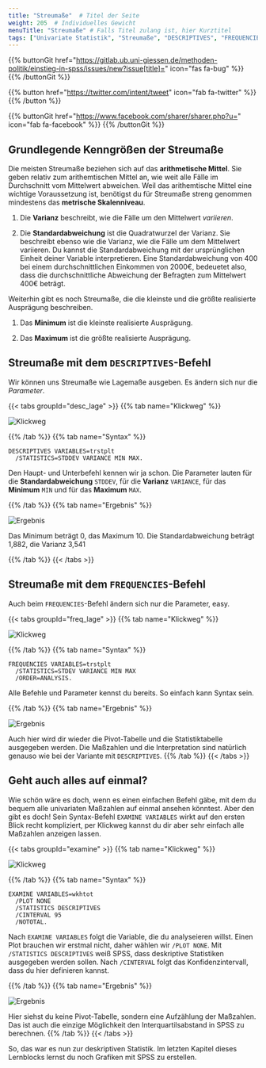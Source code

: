```yaml
---
title: "Streumaße"  # Titel der Seite
weight: 205  # Individuelles Gewicht 
menuTitle: "Streumaße" # Falls Titel zulang ist, hier Kurztitel
tags: ["Univariate Statistik", "Streumaße", "DESCRIPTIVES", "FREQUENCIES"]  # Tags hiereinsetzen; Kurzwort, was auf der Seite passsiert
---
```


{{% buttonGit href="https://gitlab.ub.uni-giessen.de/methoden-politik/einstieg-in-spss/issues/new?issue[title]=" icon="fas fa-bug" %}} {{% /buttonGit %}} 

{{% button href="https://twitter.com/intent/tweet" icon="fab fa-twitter" %}} {{% /button %}}

{{% buttonGit href="https://www.facebook.com/sharer/sharer.php?u=" icon="fab fa-facebook" %}} {{% /buttonGit %}}

## Grundlegende Kenngrößen der Streumaße

Die meisten Streumaße beziehen sich auf das **arithmetische Mittel**. Sie geben relativ zum arithemtischen Mittel an, wie weit alle Fälle im Durchschnitt vom Mittelwert abweichen. Weil das arithemtische Mittel eine wichtige Voraussetzung ist, benötigst du für Streumaße streng genommen mindestens das **metrische Skalenniveau**.

1. Die **Varianz** beschreibt, wie die Fälle um den Mittelwert *variieren*. 

1. Die **Standardabweichung** ist die Quadratwurzel der Varianz. Sie beschreibt ebenso wie die Varianz, wie die Fälle um dem Mittelwert variieren. Du kannst die Standardabweichung mit der ursprünglichen Einheit deiner Variable interpretieren. Eine Standardabweichung von 400 bei einem durchschnittlichen Einkommen von 2000€, bedeuetet also, dass die durchschnittliche Abweichung der Befragten zum Mittelwert 400€ beträgt.

Weiterhin gibt es noch Streumaße, die die kleinste und die größte realisierte Ausprägung beschreiben.

1. Das **Minimum** ist die kleinste realisierte Ausprägung.

1. Das **Maximum** ist die größte realisierte Ausprägung.

## Streumaße mit dem `DESCRIPTIVES`-Befehl

Wir können uns Streumaße wie Lagemaße ausgeben. Es ändern sich nur die *Parameter*. 

{{< tabs groupId="desc_lage" >}}
{{% tab name="Klickweg" %}}

![Klickweg](../gif/descriptives2.gif)


{{% /tab %}}
{{% tab name="Syntax" %}}
```{SPSS}
DESCRIPTIVES VARIABLES=trstplt
  /STATISTICS=STDDEV VARIANCE MIN MAX.
```
Den Haupt- und Unterbefehl kennen wir ja schon. Die Parameter lauten für die **Standardabweichung** `STDDEV`, für die **Varianz** `VARIANCE`, für das **Minimum** `MIN` und für das **Maximum** `MAX`.

{{% /tab %}}
{{% tab name="Ergebnis" %}}

![Ergebnis](../img/descriptives2.png)

Das Minimum beträgt 0, das Maximum 10. Die Standardabweichung beträgt 1,882, die Varianz 3,541


{{% /tab %}}
{{< /tabs >}}

## Streumaße mit dem `FREQUENCIES`-Befehl

Auch beim `FREQUENCIES`-Befehl ändern sich nur die Parameter, easy. 

{{< tabs groupId="freq_lage" >}}
{{% tab name="Klickweg" %}}

![Klickweg](../gif/statistics2.gif)


{{% /tab %}}
{{% tab name="Syntax" %}}
```{SPSS}
FREQUENCIES VARIABLES=trstplt
  /STATISTICS=STDEV VARIANCE MIN MAX
  /ORDER=ANALYSIS.
```
Alle Befehle und Parameter kennst du bereits. So einfach kann Syntax sein. 

{{% /tab %}}
{{% tab name="Ergebnis" %}}

![Ergebnis](../img/statistics2.png)

Auch hier wird dir wieder die Pivot-Tabelle und die Statistiktabelle ausgegeben werden. Die Maßzahlen und die Interpretation sind natürlich genauso wie bei der Variante mit `DESCRIPTIVES`.
{{% /tab %}}
{{< /tabs >}}

## Geht auch alles auf einmal?

Wie schön wäre es doch, wenn es einen einfachen Befehl gäbe, mit dem du bequem alle univariaten Maßzahlen auf einmal ansehen könntest. Aber den gibt es doch! Sein Syntax-Befehl `EXAMINE VARIABLES` wirkt auf den ersten Blick recht kompliziert, per Klickweg kannst du dir aber sehr einfach alle Maßzahlen anzeigen lassen.

{{< tabs groupId="examine" >}}
{{% tab name="Klickweg" %}}

![Klickweg](../gif/examine.gif)


{{% /tab %}}
{{% tab name="Syntax" %}}
```{SPSS}
EXAMINE VARIABLES=wkhtot
  /PLOT NONE
  /STATISTICS DESCRIPTIVES
  /CINTERVAL 95
  /NOTOTAL.
```
Nach `EXAMINE VARIABLES` folgt die Variable, die du analyseieren willst. Einen Plot brauchen wir erstmal nicht, daher wählen wir `/PLOT NONE`. Mit `/STATISTICS DESCRIPTIVES` weiß SPSS, dass deskriptive Statistiken ausgegeben werden sollen. Nach `/CINTERVAL` folgt das Konfidenzintervall, dass du hier definieren kannst.

{{% /tab %}}
{{% tab name="Ergebnis" %}}

![Ergebnis](../img/examine.png)

Hier siehst du keine Pivot-Tabelle, sondern eine Aufzählung der Maßzahlen. Das ist auch die einzige Möglichkeit den Interquartilsabstand in SPSS zu berechnen. 
{{% /tab %}}
{{< /tabs >}}

So, das war es nun zur deskriptiven Statistik. Im letzten Kapitel dieses Lernblocks lernst du noch Grafiken mit SPSS zu erstellen.